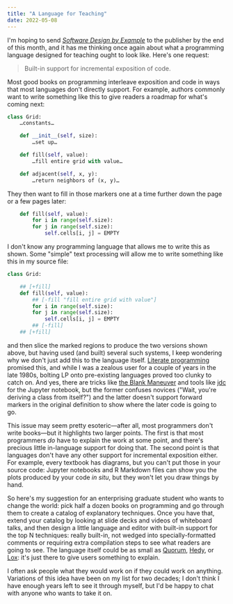 ```yaml
---
title: "A Language for Teaching"
date: 2022-05-08
---
```


I'm hoping to send *[Software Design by Example][sdxjs]* to the publisher
by the end of this month,
and it has me thinking once again about
what a programming language designed for teaching ought to look like.
Here's one request:

> Built-in support for incremental exposition of code.

Most good books on programming interleave exposition and code
in ways that most languages don't directly support.
For example,
authors commonly want to write something like this
to give readers a roadmap for what's coming next:

```python
class Grid:
    …constants…

    def __init__(self, size):
        …set up…

    def fill(self, value):
        …fill entire grid with value…

    def adjacent(self, x, y):
        …return neighbors of (x, y)…
```

They then want to fill in those markers one at a time
further down the page or a few pages later:

```python
    def fill(self, value):
        for i in range(self.size):
	    for j in range(self.size):
	        self.cells[i, j] = EMPTY
```

I don't know any programming language that allows me to write this as shown.
Some "simple" text processing will allow me to write something like this in my source file:

```python
class Grid:

    ## [+fill]
    def fill(self, value):
        ## [-fill "fill entire grid with value"]
        for i in range(self.size):
	    for j in range(self.size):
	        self.cells[i, j] = EMPTY
        ## [-fill]
    ## [+fill]
```

and then slice the marked regions to produce the two versions shown above,
but having used (and built) several such systems,
I keep wondering why we don't just add this to the language itself.
[Literate programming][lp] promised this,
and while I was a zealous user for a couple of years in the late 1980s,
bolting LP onto pre-existing languages proved too clunky to catch on.
And yes,
there are tricks like [the Blank Maneuver][blank]
and tools like [jdc][jdc] for the Jupyter notebook,
but the former confuses novices ("Wait, you're deriving a class from itself?")
and the latter doesn't support forward markers in the original definition
to show where the later code is going to go.

This issue may seem pretty esoteric—after all,
most programmers don't write books—but it highlights two larger points.
The first is that most programmers *do* have to explain the work at some point,
and there's precious little in-language support for doing that.
The second point is that languages don't have any other support for incremental exposition either.
For example,
every textbook has diagrams,
but you can't put those in your source code:
Jupyter notebooks and R Markdown files can show you the plots produced by your code *in situ*,
but they won't let you draw things by hand.

So here's my suggestion for an enterprising graduate student who wants to change the world:
pick half a dozen books on programming
and go through them to create a catalog of explanatory techniques.
Once you have that,
extend your catalog by looking at slide decks and videos of whiteboard talks,
and then design a little language and editor with built-in support for the top N techniques:
really built-in,
not wedged into specially-formatted comments or requiring extra compilation steps
to see what readers are going to see.
The language itself could be as small as [Quorum][quorum], [Hedy][hedy], or [Lox][lox]:
it's just there to give users something to explain.

I often ask people what they would work on if they could work on anything.
Variations of this idea have been on my list for two decades;
I don't think I have enough years left to see it through myself,
but I'd be happy to chat with anyone who wants to take it on.

[blank]: https://github.com/jupyter/notebook/issues/1243#issuecomment-369753964
[hedy]: https://www.hedycode.com/
[jdc]: https://alexhagen.github.io/jdc/
[lox]: https://craftinginterpreters.com/the-lox-language.html
[lp]: https://en.wikipedia.org/wiki/Literate_programming
[quorum]: https://quorumlanguage.com/
[sdxjs]: https://third-bit.com/sdxjs/index.html
